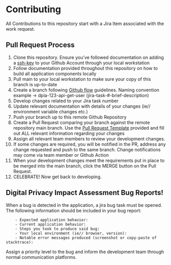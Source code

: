 # Contributing

All Contributions to this repository start with a Jira Item associated with the work request.

## Pull Request Process

1. Clone this repository. Ensure you've followed documentation on adding a [ssh-key](https://docs.github.com/en/authentication/connecting-to-github-with-ssh/generating-a-new-ssh-key-and-adding-it-to-the-ssh-agent) to your Github Account through your local workstation
1. Follow documentation provided throughout this repository on how to build all application components locally
1. Pull main to your local workstation to make sure your copy of this branch is up-to-date
1. Create a branch following [Github flow](https://docs.github.com/en/get-started/quickstart/github-flow) guidelines. Naming convention example -> dpia-123-api-get-user (jira-task-#-brief-description)
1. Develop changes related to your Jira task number
1. Update relevant documentation with details of your changes (ie// environment variable changes etc.)
1. Push your branch up to this remote Github Repository
1. Create a Pull Request comparing your branch against the remote repository main branch. Use the [Pull Request Template](.github/PULL_REQUEST_TEMPLATE) provided and fill out ALL relevant information regarding your changes
1. Assign all relevant team members to review your development changes.
1. If some changes are required, you will be notified in the PR, address any change requested and push to the same branch. Change notifications may come via team member or Github Action
1. When your development changes meet the requirements put in place to be merged into the main branch, click the MERGE button on the Pull Request.
1. CELEBRATE! Now get back to developing.

## Digital Privacy Impact Assessment Bug Reports!

When a bug is detected in the application, a jira bug task must be opened. The following information should be included in your bug report:

        - Expected application behavior:
        - Current application behavior:
        - Steps you took to produce said bug:
        - Your local environment (ie// browser, version):
        - Notable error messages produced (screenshot or copy-paste of stacktrace):

Assign a priority level to the bug and inform the development team through normal communication platforms.
